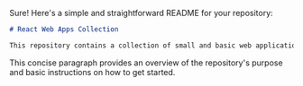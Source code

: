 Sure! Here's a simple and straightforward README for your repository:

```markdown
# React Web Apps Collection

This repository contains a collection of small and basic web applications built using React. Each app demonstrates fundamental concepts and features of React, making it a great resource for beginners looking to learn and practice React development. To get started, clone the repository, navigate to the app's directory, install the dependencies, and run the development server. Enjoy exploring and learning from these simple React apps!
```

This concise paragraph provides an overview of the repository's purpose and basic instructions on how to get started.